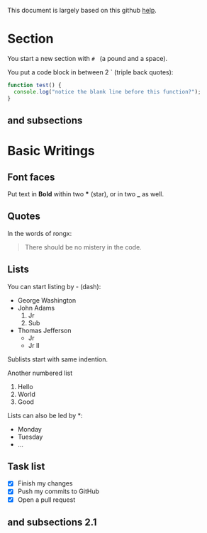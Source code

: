 This document is largely based on this github [help](https://help.github.com/categories/writing-on-github/).

# Section

You start a new section with `# ` (a pound and a space).

You put a code block in between 2 \`  (triple back quotes):

```javascript
function test() {
  console.log("notice the blank line before this function?");
}
```


## and subsections

# Basic Writings

## Font faces

Put text in **Bold** within two **\*** (star), or in two __\___ as well.


## Quotes

In the words of rongx:

> There should be no mistery in the code.

## Lists

You can start listing by \- (dash):
- George Washington
- John Adams
  1. Jr
  1. Sub
- Thomas Jefferson
  - Jr
  - Jr II
  
Sublists start with same indention.

Another numbered list
1. Hello
1. World
1. Good

Lists can also be led by \*:
* Monday
* Tuesday
* ...

## Task list

- [x] Finish my changes
- [x] Push my commits to GitHub
- [x] Open a pull request

## and subsections 2.1
